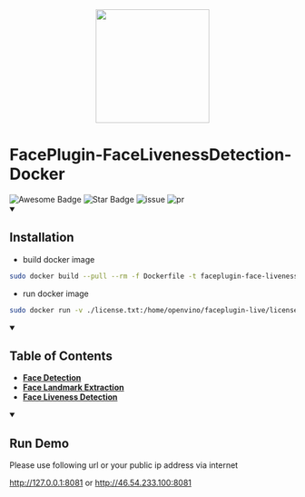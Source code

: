 <div align="center">
<img alt="" src="https://github.com/Faceplugin-ltd/FaceRecognition-Javascript/assets/160750757/657130a9-50f2-486d-b6d5-b78bcec5e6e2.png" width=200/>
</div>

# FacePlugin-FaceLivenessDetection-Docker
<div align="left">
<img src="https://cdn.rawgit.com/sindresorhus/awesome/d7305f38d29fed78fa85652e3a63e154dd8e8829/media/badge.svg" alt="Awesome Badge"/>
<img src="https://img.shields.io/static/v1?label=%F0%9F%8C%9F&message=If%20Useful&style=style=flat&color=BC4E99" alt="Star Badge"/>
<img src="https://img.shields.io/github/issues/genderev/assassin" alt="issue"/>
<img src="https://img.shields.io/github/issues-pr/genderev/assassin" alt="pr"/>
</div>

<details open>
<summary><h2>Installation</h2></summary>

- build docker image
```bash
sudo docker build --pull --rm -f Dockerfile -t faceplugin-face-liveness:latest .
```

- run docker image
```bash
sudo docker run -v ./license.txt:/home/openvino/faceplugin-live/license.txt -p 8081:8080 faceplugin-face-liveness
```

</details>

<details open>
<summary><h2>Table of Contents</h2></summary>

* **[Face Detection](#face-detection)**
* **[Face Landmark Extraction](#face-landmark-extraction)**
* **[Face Liveness Detection](#face-expression-detection)**

</details>

<details open>
<summary><h2>Run Demo</h2></summary>
Please use following url or your public ip address via internet

  http://127.0.0.1:8081 or http://46.54.233.100:8081
</details>
